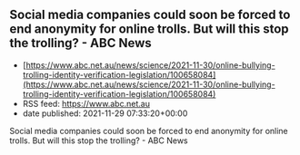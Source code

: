 ## Social media companies could soon be forced to end anonymity for online trolls. But will this stop the trolling? - ABC News
 - [https://www.abc.net.au/news/science/2021-11-30/online-bullying-trolling-identity-verification-legislation/100658084](https://www.abc.net.au/news/science/2021-11-30/online-bullying-trolling-identity-verification-legislation/100658084)
 - RSS feed: https://www.abc.net.au
 - date published: 2021-11-29 07:33:20+00:00

Social media companies could soon be forced to end anonymity for online trolls. But will this stop the trolling? - ABC News


